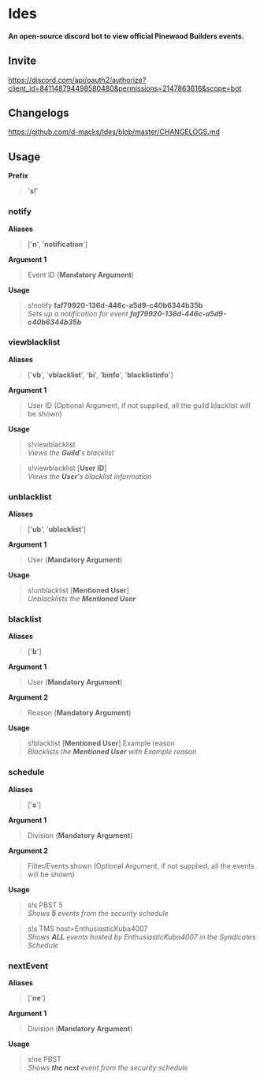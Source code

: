 # Ides
#### An open-source discord bot to view official Pinewood Builders events.
## Invite
https://discord.com/api/oauth2/authorize?client_id=841148794498580480&permissions=2147863616&scope=bot
## Changelogs
https://github.com/d-macks/Ides/blob/master/CHANGELOGS.md

## Usage

**Prefix**
> '**s!**'

### **notify**

**Aliases**
> ['**n**', '**notification**']

**Argument 1**
> Event ID (**Mandatory Argument**)


**Usage**
> s!notify **faf79920-136d-446c-a5d9-c40b6344b35b**  
> *Sets up a notification for event **faf79920-136d-446c-a5d9-c40b6344b35b***


### **viewblacklist**

**Aliases**
> ['**vb**', '**vblacklist**', '**bi**', '**binfo**', '**blacklistinfo**']

**Argument 1**
> User ID (Optional Argument, if not supplied, all the guild blacklist will be shown)


**Usage**
> s!viewblacklist   
> *Views the **Guild**'s blacklist*

> s!viewblacklist [**User ID**]  
> *Views the **User**'s blacklist information*



### **unblacklist**

**Aliases**
> ['**ub**', '**ublacklist**']

**Argument 1**
> User (**Mandatory Argument**)

**Usage**
> s!unblacklist [**Mentioned User**]  
> *Unblacklists the **Mentioned User***


### **blacklist**

**Aliases**
> ['**b**']

**Argument 1**
> User (**Mandatory Argument**)

**Argument 2**
> Reason (**Mandatory Argument**)

**Usage**
> s!blacklist [**Mentioned User**] Example reason   
> *Blacklists the **Mentioned User** with Example reason*

### **schedule**
**Aliases**  
> ['**s**']

**Argument 1**
> Division (**Mandatory Argument**)

**Argument 2**
> Filter/Events shown (Optional Argument, if not supplied, all the events will be shown)

**Usage**
> s!s PBST 5  
> *Shows **5** events from the security schedule*

> s!s TMS host=EnthusiasticKuba4007  
> *Shows **ALL** events hosted by EnthusiasticKuba4007 in the Syndicates Schedule*

### nextEvent
**Aliases**
> ['**ne**']

**Argument 1**
> Division (**Mandatory Argument**)
 
**Usage**
> s!ne PBST  
> *Shows **the next** event from the security schedule*

